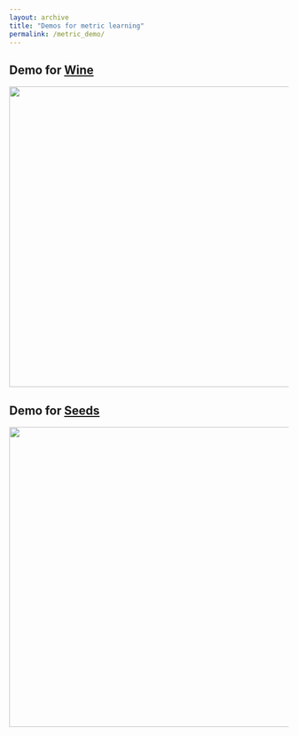 ```yaml
---
layout: archive
title: "Demos for metric learning"
permalink: /metric_demo/
---
```


## Demo for <a href="http://archive.ics.uci.edu/ml/datasets/Wine" target="_blank">Wine</a>

<img src="https://infhighdim.github.io/images/wine_demo.png" class="floatpic" width="1067" height="541">

## Demo for <a href="http://archive.ics.uci.edu/ml/datasets/seeds" target="_blank">Seeds</a>

<img src="https://infhighdim.github.io/images/seeds_demo.png" class="floatpic" width="1067" height="540">
